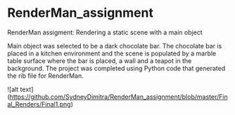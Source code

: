 # RenderMan_assignment
RenderMan assigment: Rendering a static scene with a main object

Main object was selected to be a dark chocolate bar.
The chocolate bar is placed in a kitchen environment 
and the scene is populated by a marble table surface where the bar is placed, a wall and a teapot in the background.
The project was completed using Python code that generated the rib file for RenderMan.


![alt text] (https://github.com/SydneyDimitra/RenderMan_assignment/blob/master/Final_Renders/Final1.png)
